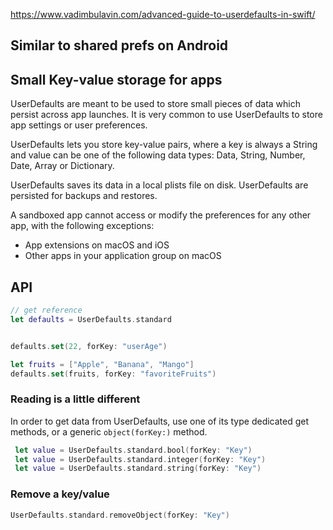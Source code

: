 
https://www.vadimbulavin.com/advanced-guide-to-userdefaults-in-swift/



## Similar to shared prefs on Android

## Small Key-value storage for apps

UserDefaults are meant to be used to store small pieces of data which persist across app launches. 
It is very common to use UserDefaults to store app settings or user preferences. 

UserDefaults lets you store key-value pairs, where a key is always a String and value can be one of the following data types: Data, String, Number, Date, Array or Dictionary.

UserDefaults saves its data in a local plists file on disk. UserDefaults are persisted for backups and restores.

A sandboxed app cannot access or modify the preferences for any other app, with the following exceptions:
* App extensions on macOS and iOS
* Other apps in your application group on macOS


## API

```swift
// get reference
let defaults = UserDefaults.standard


defaults.set(22, forKey: "userAge")

let fruits = ["Apple", "Banana", "Mango"]
defaults.set(fruits, forKey: "favoriteFruits")
```

### Reading is a little different

In order to get data from UserDefaults, use one of its type dedicated get methods, or a generic `object(forKey:)` method.

```swift
 let value = UserDefaults.standard.bool(forKey: "Key")
 let value = UserDefaults.standard.integer(forKey: "Key")
 let value = UserDefaults.standard.string(forKey: "Key")
```

### Remove a key/value

```swift
UserDefaults.standard.removeObject(forKey: "Key")
```